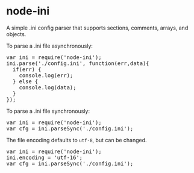 # node-ini

A simple .ini config parser that supports sections, comments, arrays, and objects.

To parse a .ini file asynchronously:
<pre>
var ini = require('node-ini');
ini.parse('./config.ini', function(err,data){
  if(err) {
    console.log(err);
  } else {
    console.log(data);
  }
});
</pre>

To parse a .ini file synchronously:
<pre>
var ini = require('node-ini');
var cfg = ini.parseSync('./config.ini');
</pre>

The file encoding defaults to `utf-8`, but can be changed.
<pre>
var ini = require('node-ini');
ini.encoding = 'utf-16';
var cfg = ini.parseSync('./config.ini');
</pre

## Installation
npm:

`npm install node-ini`

## License

(The MIT License)

Copyright (c) 2009-2010 Jordy van Gelder &lt;jordyvangelder@gmail.com&gt;

Permission is hereby granted, free of charge, to any person obtaining
a copy of this software and associated documentation files (the
'Software'), to deal in the Software without restriction, including
without limitation the rights to use, copy, modify, merge, publish,
distribute, sublicense, and/or sell copies of the Software, and to
permit persons to whom the Software is furnished to do so, subject to
the following conditions:

The above copyright notice and this permission notice shall be
included in all copies or substantial portions of the Software.

THE SOFTWARE IS PROVIDED 'AS IS', WITHOUT WARRANTY OF ANY KIND,
EXPRESS OR IMPLIED, INCLUDING BUT NOT LIMITED TO THE WARRANTIES OF
MERCHANTABILITY, FITNESS FOR A PARTICULAR PURPOSE AND NONINFRINGEMENT.
IN NO EVENT SHALL THE AUTHORS OR COPYRIGHT HOLDERS BE LIABLE FOR ANY
CLAIM, DAMAGES OR OTHER LIABILITY, WHETHER IN AN ACTION OF CONTRACT,
TORT OR OTHERWISE, ARISING FROM, OUT OF OR IN CONNECTION WITH THE
SOFTWARE OR THE USE OR OTHER DEALINGS IN THE SOFTWARE.
